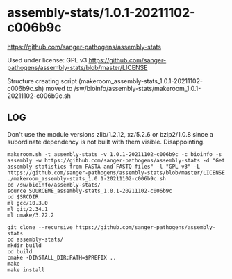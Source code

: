 assembly-stats/1.0.1-20211102-c006b9c
========================

<https://github.com/sanger-pathogens/assembly-stats>

Used under license:
GPL v3
<https://github.com/sanger-pathogens/assembly-stats/blob/master/LICENSE>

Structure creating script (makeroom_assembly-stats_1.0.1-20211102-c006b9c.sh) moved to /sw/bioinfo/assembly-stats/makeroom_1.0.1-20211102-c006b9c.sh

LOG
---

Don't use the module versions zlib/1.2.12, xz/5.2.6 or bzip2/1.0.8 since a subordinate dependency is not built with them visible.  Disappointing.


    makeroom.sh -t assembly-stats -v 1.0.1-20211102-c006b9c -c bioinfo -s assembly -w https://github.com/sanger-pathogens/assembly-stats -d "Get assembly statistics from FASTA and FASTQ files" -l "GPL v3" -L https://github.com/sanger-pathogens/assembly-stats/blob/master/LICENSE 
    ./makeroom_assembly-stats_1.0.1-20211102-c006b9c.sh 
    cd /sw/bioinfo/assembly-stats/
    source SOURCEME_assembly-stats_1.0.1-20211102-c006b9c 
    cd $SRCDIR
    ml gcc/10.3.0
    ml git/2.34.1
    ml cmake/3.22.2

    git clone --recursive https://github.com/sanger-pathogens/assembly-stats
    cd assembly-stats/
    mkdir build
    cd build
    cmake -DINSTALL_DIR:PATH=$PREFIX ..
    make
    make install
